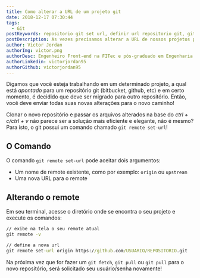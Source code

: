 ```yaml
---
title: Como alterar a URL de um projeto git
date: 2018-12-17 07:30:44
tags:
  - Git
postKeywords: repositorio git set url, definir url repositorio git, git url repositorio, alterar url repositorio
postDescription: As vezes precisamos alterar a URL de nossos projetos para outros repositórios no git e podemos fazer isso de uma forma rápida e fácil com o comando que o git nos disponibiliza!
author: Victor Jordan
authorImg: victor.png
authorDesc: Engenheiro Front-end na FITec e pós-graduado em Engenharia de Software pela PUC-MG e formado em Banco de Dados pela Fatec, apaixonado por usabilidade, performance e UX!
authorLinkedin: victorjordan95
authorGithub: victorjordan95
---
```


Digamos que você esteja trabalhando em um determinado projeto, a qual está _apontado_ para um repositório git (bitbucket, github, etc) e em certo momento, é decidido que deve ser migrado para outro repositório. Então, você deve enviar todas suas novas alterações para o novo caminho!

Clonar o novo repositório e passar os arquivos alterados na base do _ctrl + c/ctrl + v_ não parece ser a solução mais eficiente e elegante, não é mesmo? Para isto, o git possui um comando chamado `git remote set-url`!

<!-- more -->

## O Comando

O comando `git remote set-url` pode aceitar dois argumentos:

- Um nome de remote existente, como por exemplo: `origin` ou `upstream`
- Uma nova URL para o remote

## Alterando o remote

Em seu terminal, acesse o diretório onde se encontra o seu projeto e execute os comandos:

```cmd
// exibe na tela o seu remote atual
git remote -v

// define a nova url
git remote set-url origin https://github.com/USUARIO/REPOSITORIO.git
```

Na próxima vez que for fazer um `git fetch`, `git pull` ou `git pull` para o novo repositório, será solicitado seu usuário/senha novamente!
